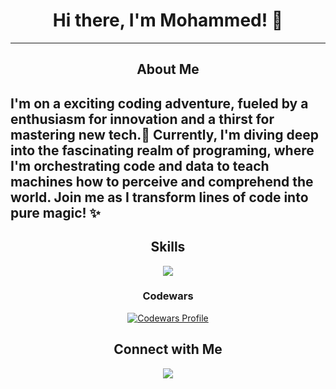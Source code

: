 <div align="center">
  <h1>Hi there, I'm Mohammed! 👋</h1>
<hr>
</div>
<h2 align="center"> About Me<h2/>
  <p> I'm on a exciting coding adventure, fueled by a enthusiasm for innovation and a thirst for mastering new tech.🚀 Currently, I'm diving deep into the fascinating realm of programing, where I'm orchestrating code and data to teach machines how to perceive and comprehend the world. Join me as I transform lines of code into pure magic! ✨</p>


<h2 align="center">Skills</h2>
<p align="center">
  <span>
    <img src="https://skillicons.dev/icons?i=css,discord,express,firebase,github,html,js,materialui,mysql,nodejs,postman,react,ts,vite,vscode&perline=5" />
  </span>
</p>

<h3 align="center">Codewars</h3>
<p align="center" >
    <a href="https://www.codewars.com/users/ham-oudi">
      <img src="https://www.codewars.com/users/ham-oudi/badges/large" alt="Codewars Profile"" />
    </a>
</p>

<h2 align="center">Connect with Me</h2>
<p align="center">
  <a href="https://www.linkedin.com/in/mohammed-hussein-3b425728a/"><img src="https://skillicons.dev/icons?i=linkedin"></a>
</p>
